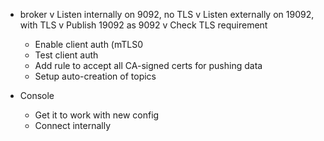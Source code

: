 - broker
  v Listen internally on 9092, no TLS
  v Listen externally on 19092, with TLS
  v Publish 19092 as 9092
  v Check TLS requirement
  - Enable client auth (mTLS0
  - Test client auth
  - Add rule to accept all CA-signed certs for pushing data
  - Setup auto-creation of topics
  
- Console
  - Get it to work with new config
  - Connect internally
